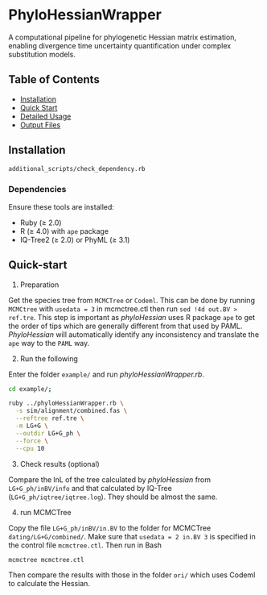 # PhyloHessianWrapper

A computational pipeline for phylogenetic Hessian matrix estimation, enabling divergence time uncertainty quantification under complex substitution models.

## Table of Contents
- [Installation](#installation)
- [Quick Start](#Quick-start)
- [Detailed Usage](#detailed-usage)
- [Output Files](#output-files)

## Installation
```bash
additional_scripts/check_dependency.rb
```

### Dependencies
Ensure these tools are installed:
- Ruby (≥ 2.0)
- R (≥ 4.0) with `ape` package
- IQ-Tree2 (≥ 2.0) or PhyML (≥ 3.1)

## Quick-start
1. Preparation

Get the species tree from `MCMCTree` or `Codeml`. This can be done by running `MCMCtree` with `usedata = 3` in mcmctree.ctl then run `sed !4d out.BV > ref.tre`. This step is important as *phyloHessian* uses R package `ape` to get the order of tips which are generally different from that used by PAML. *PhyloHessian* will automatically identify any inconsistency and translate the `ape` way to the `PAML` way.

2. Run the following 

Enter the folder `example/` and run *phyloHessianWrapper.rb*.

```bash
cd example/;

ruby ../phyloHessianWrapper.rb \
  -s sim/alignment/combined.fas \
  --reftree ref.tre \
  -m LG+G \
  --outdir LG+G_ph \
  --force \
  --cpu 10
```

3. Check results (optional)

Compare the lnL of the tree calculated by *phyloHessian* from `LG+G_ph/inBV/info` and that calculated by IQ-Tree (`LG+G_ph/iqtree/iqtree.log`). They should be almost the same.

4. run MCMCTree

Copy the file `LG+G_ph/inBV/in.BV` to the folder for MCMCTree `dating/LG+G/combined/`. Make sure that `usedata = 2 in.BV 3` is specified in the control file `mcmctree.ctl`. Then run in Bash
```bash
mcmctree mcmctree.ctl
```

Then compare the results with those in the folder `ori/` which uses Codeml to calculate the Hessian.

